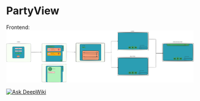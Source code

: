 # PartyView

Frontend:
![Frontend de la aplicación](assets/images/Frontend.png)

[![Ask DeepWiki](https://deepwiki.com/badge.svg)](https://deepwiki.com/JorgeHBarrado95/PartyView)
